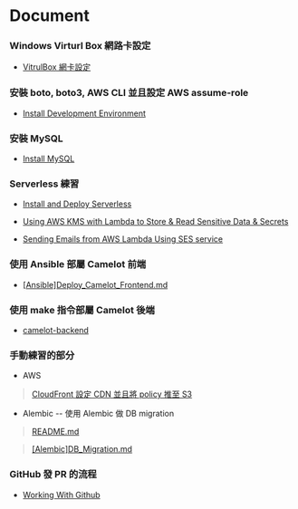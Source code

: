 # Document

### Windows Virturl Box 網路卡設定
* [VitrulBox 網卡設定](https://github.com/Ada-Chen2531/Document/blob/main/VirtualBox_Network_Setting.md)

### 安裝 boto, boto3, AWS CLI 並且設定 AWS assume-role
* [Install Development Environment](https://github.com/Ada-Chen2531/Document/blob/main/[Install]Development_Environment.md)

### 安裝 MySQL
* [Install MySQL](https://github.com/Ada-Chen2531/Document/blob/main/[Install]MySQL.md)

### Serverless 練習
* [Install and Deploy Serverless](https://github.com/Ada-Chen2531/Document/blob/main/%5BServerless%5D%5BPart1%5DInstall_and_Deploy.md)

* [Using AWS KMS with Lambda to Store & Read Sensitive Data & Secrets](https://github.com/Ada-Chen2531/Document/blob/main/%5BServerless%5D%5BPart2%5DAWS_KMS.md)

* [Sending Emails from AWS Lambda Using SES service](https://github.com/Ada-Chen2531/Document/blob/main/%5BServerless%5D%5BPart3%5DAWS_SMS.md)

### 使用 Ansible 部屬 Camelot 前端
* [[Ansible]Deploy_Camelot_Frontend.md](https://github.com/Ada-Chen2531/Document/blob/main/%5BAnsible%5DDeploy_Camelot_Frontend.md)

### 使用 make 指令部屬 Camelot 後端
* [camelot-backend](https://github.com/zyxel-dc/camelot-backend)

### 手動練習的部分
* AWS
> [CloudFront 設定 CDN 並且將 policy 推至 S3](https://github.com/Ada-Chen2531/Document/blob/main/%5BAWS%5DCloudFront_CDN_S3.md) 

* Alembic -- 使用 Alembic 做 DB migration
> [README.md](https://github.com/zyxel-dc/camelot-backend/tree/develop/src/persistent/migrations)

> [[Alembic]DB_Migration.md](https://github.com/Ada-Chen2531/Document/blob/main/%5BAlembic%5DDB_Migration.md) 

### GitHub 發 PR 的流程
* [Working With Github](https://github.com/zyxel-dc/camelot-backend/wiki/Working-With-Github)
